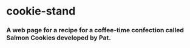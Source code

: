 # cookie-stand

### A web page for a recipe for a coffee-time confection called Salmon Cookies developed by Pat.


